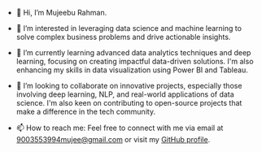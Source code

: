 - 👋 Hi, I’m Mujeebu Rahman.
  
- 👀 I’m interested in leveraging data science and machine learning to solve complex business problems and drive actionable insights.

- 🌱 I’m currently learning advanced data analytics techniques and deep learning, focusing on creating impactful data-driven solutions. I'm also enhancing my skills in data visualization using Power BI and Tableau.

- 💞️ I’m looking to collaborate on innovative projects, especially those involving deep learning, NLP, and real-world applications of data science. I'm also keen on contributing to open-source projects that make a difference in the tech community.

- 📫 How to reach me: Feel free to connect with me via email at 9003553994mujee@gmail.com or visit my [GitHub profile](https://github.com/mujeebrahman022/mujeebrahman022).
